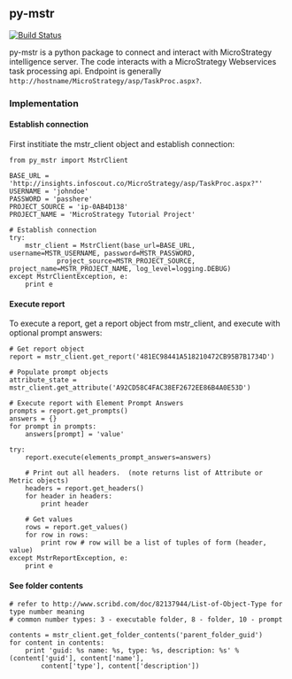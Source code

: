 ## py-mstr

[![Build Status](https://travis-ci.org/infoscout/py-mstr.png)](https://travis-ci.org/infoscout/py-mstr)

py-mstr is a python package to connect and interact with MicroStrategy intelligence server. The code interacts with a MicroStrategy Webservices task processing api. Endpoint is generally `http://hostname/MicroStrategy/asp/TaskProc.aspx?`.

### Implementation 

#### Establish connection

First institiate the mstr_client object and establish connection:

    from py_mstr import MstrClient
   
    BASE_URL = 'http://insights.infoscout.co/MicroStrategy/asp/TaskProc.aspx?"'
    USERNAME = 'johndoe'
    PASSWORD = 'passhere'
    PROJECT_SOURCE = 'ip-0AB4D138'
    PROJECT_NAME = 'MicroStrategy Tutorial Project'
   
    # Establish connection
    try:
        mstr_client = MstrClient(base_url=BASE_URL, username=MSTR_USERNAME, password=MSTR_PASSWORD,
                project_source=MSTR_PROJECT_SOURCE, project_name=MSTR_PROJECT_NAME, log_level=logging.DEBUG)
    except MstrClientException, e:
        print e 
   

#### Execute report

To execute a report, get a report object from mstr_client, and execute with optional prompt answers:
    
    # Get report object 
    report = mstr_client.get_report('481EC98441A518210472CB95B7B1734D')
    
    # Populate prompt objects
    attribute_state = mstr_client.get_attribute('A92CD58C4FAC38EF2672EE86B4A0E53D')
    
    # Execute report with Element Prompt Answers
    prompts = report.get_prompts()
    answers = {}
    for prompt in prompts:
        answers[prompt] = 'value'
    
    try:
        report.execute(elements_prompt_answers=answers)
        
        # Print out all headers.  (note returns list of Attribute or Metric objects)
        headers = report.get_headers()
        for header in headers:
            print header
        
        # Get values
        rows = report.get_values() 
        for row in rows:
            print row # row will be a list of tuples of form (header, value)
    except MstrReportException, e:
        print e
    
    
#### See folder contents

    # refer to http://www.scribd.com/doc/82137944/List-of-Object-Type for type number meaning
    # common number types: 3 - executable folder, 8 - folder, 10 - prompt
    
    contents = mstr_client.get_folder_contents('parent_folder_guid')
    for content in contents:
        print 'guid: %s name: %s, type: %s, description: %s' % (content['guid'], content['name'],
            content['type'], content['description'])
        
        
